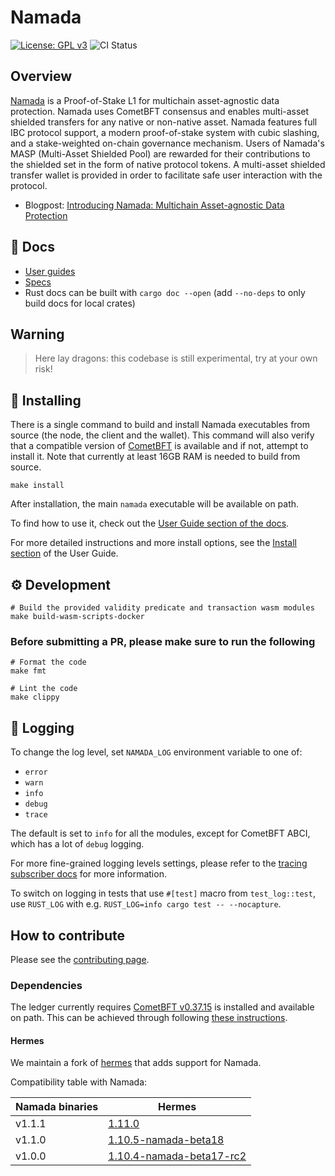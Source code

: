 # Namada

[![License: GPL v3](https://img.shields.io/badge/License-GPLv3-blue.svg)](./LICENSE)
![CI Status](https://github.com/anoma/namada/actions/workflows/ci.yml/badge.svg?branch=main)

## Overview

[Namada](http://namada.net) is a Proof-of-Stake L1 for multichain asset-agnostic data protection. Namada uses CometBFT
consensus and enables multi-asset shielded transfers for any native
or non-native asset. Namada features full IBC protocol support, a modern proof-of-stake
system with cubic slashing, and a
stake-weighted on-chain governance mechanism. Users of Namada's MASP (Multi-Asset Shielded Pool) are rewarded for their contributions to the shielded set in
the form of native protocol tokens. A multi-asset shielded transfer
wallet is provided in order to facilitate safe user
interaction with the protocol.

* Blogpost: [Introducing Namada: Multichain Asset-agnostic Data Protection](https://namada.net/blog/introducing-namada-multichain-asset-agnostic-data-protection)

## 📓 Docs

* [User guides](https://docs.namada.net/)
* [Specs](https://specs.namada.net/)
* Rust docs can be built with `cargo doc --open` (add `--no-deps` to only build docs for local crates)

## Warning

> Here lay dragons: this codebase is still experimental, try at your own risk!

## 💾 Installing

There is a single command to build and install Namada executables from source (the node, the client and the wallet). This command will also verify that a compatible version of [CometBFT](#dependencies) is available and if not, attempt to install it. Note that currently at least 16GB RAM is needed to build from source.

```shell
make install
```

After installation, the main `namada` executable will be available on path.

To find how to use it, check out the [User Guide section of the docs](https://docs.namada.net/users).

For more detailed instructions and more install options, see the [Install
section](https://docs.namada.net/introduction/install) of the User
Guide.

## ⚙️ Development

```shell
# Build the provided validity predicate and transaction wasm modules
make build-wasm-scripts-docker
```

### Before submitting a PR, please make sure to run the following

```shell
# Format the code
make fmt

# Lint the code
make clippy
```

## 🧾 Logging

To change the log level, set `NAMADA_LOG` environment variable to one of:

* `error`
* `warn`
* `info`
* `debug`
* `trace`

The default is set to `info` for all the modules, except for CometBFT ABCI, which has a lot of `debug` logging.

For more fine-grained logging levels settings, please refer to the [tracing subscriber docs](https://docs.rs/tracing-subscriber/0.2.18/tracing_subscriber/struct.EnvFilter.html#directives) for more information.

To switch on logging in tests that use `#[test]` macro from `test_log::test`, use `RUST_LOG` with e.g. `RUST_LOG=info cargo test -- --nocapture`.

## How to contribute

Please see the [contributing page](./CONTRIBUTING.md).

### Dependencies

The ledger currently requires [CometBFT v0.37.15](https://github.com/cometbft/cometbft/releases/tag/v0.37.15) is installed and available on path. This can be achieved through following [these instructions](https://github.com/cometbft/cometbft/blob/main/docs/tutorials/install.md).

#### Hermes

We maintain a fork of [hermes](https://github.com/heliaxdev/hermes) that adds support for Namada.

Compatibility table with Namada:

| Namada binaries | Hermes |
| ----------- | ----------- |
| v1.1.1 | [1.11.0](https://github.com/informalsystems/hermes/releases/tag/v1.11.0) |
| v1.1.0 | [1.10.5-namada-beta18](https://github.com/heliaxdev/hermes/releases/tag/v1.10.5-namada-beta18) |
| v1.0.0 | [1.10.4-namada-beta17-rc2](https://github.com/heliaxdev/hermes/releases/tag/v1.10.4-namada-beta17-rc2) |
